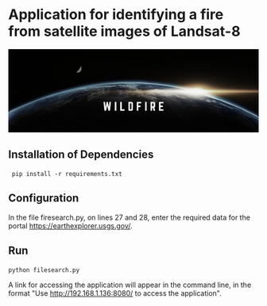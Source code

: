 # Application for identifying a fire from satellite images of Landsat-8

![title](WILDFIRE.png)


## Installation of Dependencies
```
 pip install -r requirements.txt
```
## Configuration 

In the file firesearch.py, on lines 27 and 28, enter the required data for the portal https://earthexplorer.usgs.gov/.
## Run

```python filesearch.py```

A link for accessing the application will appear in the command line, in the format "Use http://192.168.1.136:8080/ to access the application".


